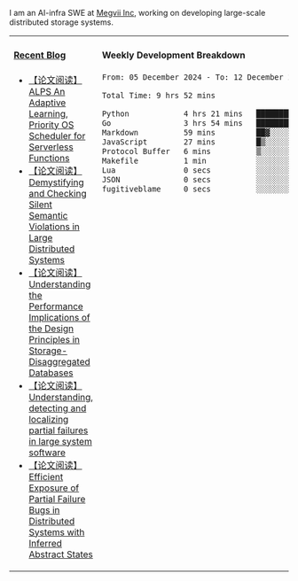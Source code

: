 I am an AI-infra SWE at [Megvii Inc](https://en.megvii.com/), working on developing large-scale distributed storage systems.

<table width="960px">
<tr>
<td valign="top" width="50%">

#### <a href="https://www.kongjun18.me" target="_blank">Recent Blog</a>

<!-- BLOG-POST-LIST:START -->
- [【论文阅读】ALPS An Adaptive Learning, Priority OS Scheduler for Serverless Functions](https://kongjun18.github.io/posts/alps-an-adaptive-learning-priority-os-scheduler-for-serverless-functions/)
- [【论文阅读】Demystifying and Checking Silent Semantic Violations in Large Distributed Systems](https://kongjun18.github.io/posts/demystifying-and-checking-silent-semantic-violations-in-large-distributed-systems/)
- [【论文阅读】Understanding the Performance Implications of the Design Principles in Storage-Disaggregated Databases](https://kongjun18.github.io/posts/understanding-the-performance-implications-of-the-design-principles-in-storage-disaggregated-databases/)
- [【论文阅读】Understanding, detecting and localizing partial failures in large system software](https://kongjun18.github.io/posts/understanding-detecting-and-localizing-partial-failures-in-large-system-software/)
- [【论文阅读】Efficient Exposure of Partial Failure Bugs in Distributed Systems with Inferred Abstract States](https://kongjun18.github.io/posts/efficient-exposure-of-partial-failure-bugs-in-distributed-systems-with-inferred-abstract-states/)
<!-- BLOG-POST-LIST:END -->

</td>
<td valign="top" width="50%">

#### Weekly Development Breakdown

<!--START_SECTION:waka-->

```txt
From: 05 December 2024 - To: 12 December 2024

Total Time: 9 hrs 52 mins

Python            4 hrs 21 mins   ███████████░░░░░░░░░░░░░░   44.17 %
Go                3 hrs 54 mins   ██████████░░░░░░░░░░░░░░░   39.62 %
Markdown          59 mins         ██▓░░░░░░░░░░░░░░░░░░░░░░   10.07 %
JavaScript        27 mins         █▒░░░░░░░░░░░░░░░░░░░░░░░   04.68 %
Protocol Buffer   6 mins          ▒░░░░░░░░░░░░░░░░░░░░░░░░   01.03 %
Makefile          1 min           ░░░░░░░░░░░░░░░░░░░░░░░░░   00.32 %
Lua               0 secs          ░░░░░░░░░░░░░░░░░░░░░░░░░   00.08 %
JSON              0 secs          ░░░░░░░░░░░░░░░░░░░░░░░░░   00.03 %
fugitiveblame     0 secs          ░░░░░░░░░░░░░░░░░░░░░░░░░   00.01 %
```

<!--END_SECTION:waka-->
</td>
</tr>

</table>
